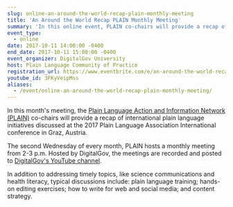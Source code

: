 ```yaml
---
slug: online-an-around-the-world-recap-plain-monthly-meeting
title: 'An Around the World Recap PLAIN Monthly Meeting'
summary: 'In this online event, PLAIN co-chairs will provide a recap of international plain language initiatives discussed at the 2017 Plain Language Association International conference in Graz, Austria.'
event_type:
  - online
date: 2017-10-11 14:00:00 -0400
end_date: 2017-10-11 15:00:00 -0400
event_organizer: DigitalGov University
host: Plain Language Community of Practice
registration_url: https://www.eventbrite.com/e/an-around-the-world-recap-plain-monthly-meeting-registration-38539458558
youtube_id: 3FKyVeipMss
aliases:
  - /event/online-an-around-the-world-recap-plain-monthly-meeting/
---
```


In this month's meeting, the [Plain Language Action and Information Network (PLAIN)](https://www.digitalgov.gov/communities/plain-language-community-of-practice/) co-chairs will provide a recap of international plain language initiatives discussed at the 2017 Plain Language Association International conference in Graz, Austria.

The second Wednesday of every month, PLAIN hosts a monthly meeting from 2-3 p.m. Hosted by DigitalGov, the meetings are recorded and posted to [DigitalGov's YouTube channel](https://www.youtube.com/digitalgov).

In addition to addressing timely topics, like science communications and health literacy, typical discussions include: plain language training; hands-on editing exercises; how to write for web and social media; and content strategy.
